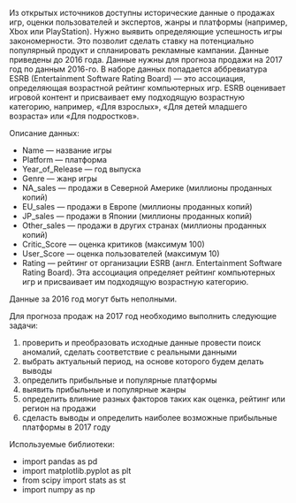Из открытых источников доступны исторические данные о продажах игр, оценки пользователей и экспертов, жанры и платформы (например, Xbox или PlayStation). Нужно выявить определяющие успешность игры закономерности. Это позволит сделать ставку на потенциально популярный продукт и спланировать рекламные кампании. Данные приведены до 2016 года. Данные нужны для прогноза продажи на 2017 год по данным 2016-го. В наборе данных попадается аббревиатура ESRB (Entertainment Software Rating Board) — это ассоциация, определяющая возрастной рейтинг компьютерных игр. ESRB оценивает игровой контент и присваивает ему подходящую возрастную категорию, например, «Для взрослых», «Для детей младшего возраста» или «Для подростков».

Описание данных:

- Name — название игры
- Platform — платформа
- Year_of_Release — год выпуска
- Genre — жанр игры
- NA_sales — продажи в Северной Америке (миллионы проданных копий)
- EU_sales — продажи в Европе (миллионы проданных копий)
- JP_sales — продажи в Японии (миллионы проданных копий)
- Other_sales — продажи в других странах (миллионы проданных копий)
- Critic_Score — оценка критиков (максимум 100)
- User_Score — оценка пользователей (максимум 10)
- Rating — рейтинг от организации ESRB (англ. Entertainment Software Rating Board). Эта ассоциация определяет рейтинг компьютерных игр и присваивает им подходящую возрастную категорию.

Данные за 2016 год могут быть неполными.

Для прогноза продаж на 2017 год необходимо выполнить следующие задачи:

1) проверить и преобразовать исходные данные провести поиск аномалий, сделать соответствие с реальными данными
2) выбрать актуальный период, на основе которого будем делать выводы
3) определить прибыльные и популярные платформы
4) выявить прибыльные и популярные жанры
5) определить влияние разных факторов таких как оценка, рейтинг или регион на продажи
6) сделасть выводы и определить наиболее возможные прибыльные платформы в 2017 году

Используемые библиотеки:

- import pandas as pd
- import matplotlib.pyplot as plt
- from scipy import stats as st
- import numpy as np
